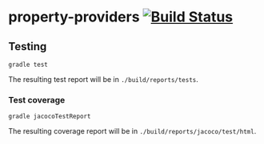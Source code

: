 # property-providers [![Build Status](https://travis-ci.org/pvorb/property-providers.svg?branch=develop)](https://travis-ci.org/pvorb/property-providers)

## Testing

~~~
gradle test
~~~

The resulting test report will be in `./build/reports/tests`.

### Test coverage

~~~
gradle jacocoTestReport
~~~

The resulting coverage report will be in `./build/reports/jacoco/test/html`.
